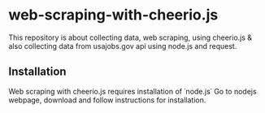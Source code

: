 # web-scraping-with-cheerio.js
This repository is about collecting data, web scraping, using cheerio.js &amp; also collecting data from usajobs.gov api using node.js and request. 

## Installation
Web scraping with cheerio.js requires installation of ˙node.js˙ Go to nodejs webpage, download and follow instructions for installation.
